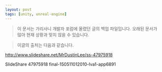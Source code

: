 ```yaml
---
layout: post
tags: [unity, unreal-engine]
---
```


> 이 문서는 가리사니 개발자 포럼에 올렸던 글의 백업 파일입니다.
오래된 문서가 많아 현재 상황과 맞지 않을 수 있습니다.



> 이글의 출처는 다음과 같습니다.
>
http://www.slideshare.net/MrDustinLee/ss-47975918


SlideShare 47975918 final-150511012010-lva1-app6891
